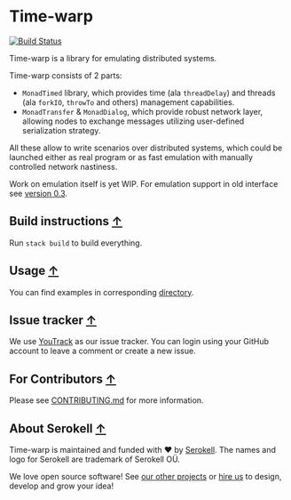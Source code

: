 # Time-warp

[![Build Status](https://travis-ci.org/serokell/time-warp.svg?branch=master)](https://travis-ci.org/serokell/time-warp)

Time-warp is a library for emulating distributed systems.

Time-warp consists of 2 parts:

* `MonadTimed` library, which provides time (ala `threadDelay`) and
threads (ala `forkIO`, `throwTo` and others) management capabilities.
* `MonadTransfer` & `MonadDialog`, which provide robust network layer,
allowing nodes to exchange messages utilizing user-defined serialization
strategy.

All these allow to write scenarios over distributed systems, which could be
launched either as real program or as fast emulation with manually controlled
network nastiness.

Work on emulation itself is yet WIP. For emulation support in old interface see
[version 0.3](../../tree/version-0.3).

## Build instructions [↑](#time-warp)

Run `stack build` to build everything.

## Usage [↑](#time-warp)

You can find examples in corresponding [directory](/examples).

## Issue tracker [↑](#time-warp)

We use [YouTrack](https://issues.serokell.io/issues/TW) as our issue
tracker. You can login using your GitHub account to leave a comment or
create a new issue.

## For Contributors [↑](#time-warp)

Please see [CONTRIBUTING.md](/.github/CONTRIBUTING.md) for more information.

## About Serokell [↑](#time-warp)

Time-warp is maintained and funded with :heart: by
[Serokell](https://serokell.io/). The names and logo for Serokell are trademark
of Serokell OÜ.

We love open source software! See [our other
projects](https://serokell.io/community?utm_source=github) or [hire
us](https://serokell.io/hire-us?utm_source=github) to design, develop and grow
your idea!
